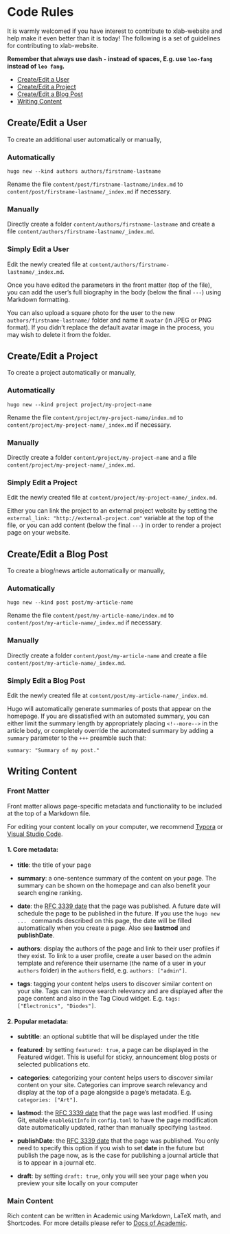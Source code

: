# Code Rules

It is warmly welcomed if you have interest to contribute to xlab-website and help make it even better than it is today! The following is a set of guidelines for contributing to xlab-website.

**Remember that always use dash `-` instead of spaces, E.g. use `leo-fang` instead of `leo fang`.**

- [Create/Edit a User](#user)
- [Create/Edit a Project](#project)
- [Create/Edit a Blog Post](#blog)
- [Writing Content](#content)


## <a name="user"></a> Create/Edit a User

To create an additional user automatically or manually,

### Automatically

```shell
hugo new --kind authors authors/firstname-lastname
```
Rename the file `content/post/firstname-lastname/index.md` to `content/post/firstname-lastname/_index.md` if necessary.

### Manually

Directly create a folder `content/authors/firstname-lastname` and create a file `content/authors/firstname-lastname/_index.md`.

### Simply Edit a User

Edit the newly created file at `content/authors/firstname-lastname/_index.md`. 

Once you have edited the parameters in the front matter (top of the file), you can add the user’s full biography in the body (below the final `---`) using Markdown formatting.

You can also upload a square photo for the user to the new `authors/firstname-lastname/` folder and name it `avatar` (in JPEG or PNG format). If you didn’t replace the default avatar image in the process, you may wish to delete it from the folder.


## <a name="project"></a> Create/Edit a Project

To create a project automatically or manually,

### Automatically

```shell
hugo new --kind project project/my-project-name
```
Rename the file `content/project/my-project-name/index.md` to `content/project/my-project-name/_index.md` if necessary.

### Manually

Directly create a folder `content/project/my-project-name` and a file `content/project/my-project-name/_index.md`.

### Simply Edit a Project

Edit the newly created file at `content/project/my-project-name/_index.md`.

Either you can link the project to an external project website by setting the `external_link: "http://external-project.com"` variable at the top of the file, or you can add content (below the final `---`) in order to render a project page on your website.


## <a name="blog"></a> Create/Edit a Blog Post

To create a blog/news article automatically or manually,

### Automatically

```shell
hugo new --kind post post/my-article-name
```
Rename the file `content/post/my-article-name/index.md` to `content/post/my-article-name/_index.md` if necessary.

### Manually

Directly create a folder `content/post/my-article-name` and create a file `content/post/my-article-name/_index.md`.

### Simply Edit a Blog Post

Edit the newly created file at `content/post/my-article-name/_index.md`.

Hugo will automatically generate summaries of posts that appear on the homepage. If you are dissatisfied with an automated summary, you can either limit the summary length by appropriately placing `<!--more-->` in the article body, or completely override the automated summary by adding a `summary` parameter to the `+++` preamble such that:

```shell
summary: "Summary of my post."
```


## <a name="content"></a> Writing Content

### Front Matter

Front matter allows page-specific metadata and functionality to be included at the top of a Markdown file.

For editing your content locally on your computer, we recommend [Typora][typora] or [Visual Studio Code][vscode].

#### 1. Core metadata:

- **title**: the title of your page

- **summary**: a one-sentence summary of the content on your page. The summary can be shown on the homepage and can also benefit your search engine ranking.

- **date**: the [RFC 3339 date][date] that the page was published. A future date will schedule the page to be published in the future. If you use the `hugo new ... ` commands described on this page, the date will be filled automatically when you create a page. Also see **lastmod** and **publishDate**.

- **authors**: display the authors of the page and link to their user profiles if they exist. To link to a user profile, create a user based on the admin template and reference their username (the name of a user in your `authors` folder) in the `authors` field, e.g. `authors: ["admin"]`.

- **tags**: tagging your content helps users to discover similar content on your site. Tags can improve search relevancy and are displayed after the page content and also in the Tag Cloud widget. E.g. `tags: ["Electronics", "Diodes"]`.

#### 2. Popular metadata:

- **subtitle**: an optional subtitle that will be displayed under the title

- **featured**: by setting `featured: true`, a page can be displayed in the Featured widget. This is useful for sticky, announcement blog posts or selected publications etc.

- **categories**: categorizing your content helps users to discover similar content on your site. Categories can improve search relevancy and display at the top of a page alongside a page’s metadata. E.g. `categories: ["Art"]`.

- **lastmod**: the [RFC 3339 date][date] that the page was last modified. If using Git, enable `enableGitInfo` in `config.toml` to have the page modification date automatically updated, rather than manually specifying `lastmod`.

- **publishDate**: the [RFC 3339 date][date] that the page was published. You only need to specify this option if you wish to set **date** in the future but publish the page now, as is the case for publishing a journal article that is to appear in a journal etc.

- **draft**: by setting `draft: true`, only you will see your page when you preview your site locally on your computer

### Main Content

Rich content can be written in Academic using Markdown, LaTeX math, and Shortcodes. For more details please refer to [Docs of Academic][academic-docs].


[typora]: https://www.typora.io/

[vscode]: https://code.visualstudio.com/

[date]: https://github.com/toml-lang/toml#local-date-time

[academic-docs]: https://sourcethemes.com/academic/docs/writing-markdown-latex/
